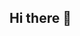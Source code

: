 ## Hi there 👋



<!--
**c1n5/c1n5** is a ✨ _special_ ✨ repository because its `README.md` (this file) appears on your GitHub profile.

Here are some ideas to get you started:

- 🔭 I’m currently working on munch-mate
- 🌱 I’m currently learning GPT application, Python, SQL, Cloud system
- 👯 I’m looking to collaborate on 
- 🤔 I’m looking for help with ...
- 💬 Ask me about ...
- 📫 How to reach me: ...
- 😄 Pronouns: ...
- ⚡ Fun fact: ...


- 🔭 I’m currently working on munch-mate (interactive chatbot for your next lunch/dinner date)
- 🌱 I’m currently learning GPT application, Python, SQL, Cloud system
- 🤔 I’m looking for help with internship in Data/Business Analytics
- 💬 Ask me about hiking
- 📫 How to reach me: c.widjaja@gmail.com
- 😄 Pronouns: she/her

-->
